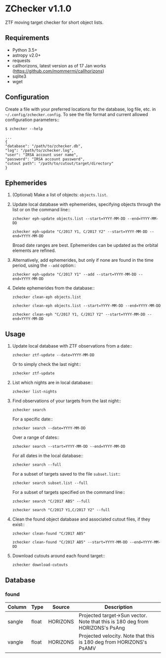 # ZChecker v1.1.0
ZTF moving target checker for short object lists.

## Requirements

* Python 3.5+
* astropy v2.0+
* requests
* callhorizons, latest version as of 17 Jan works (https://github.com/mommermi/callhorizons)
* sqlite3
* wget

## Configuration

Create a file with your preferred locations for the database, log
file, etc. in `~/.config/zchecker.config`.  To see the file format and
current allowed configuration parameters::

  ```
$ zchecker --help
  
...
{
  "database": "/path/to/zchecker.db",
  "log": "/path/to/zchecker.log",
  "user": "IRSA account user name",
  "password": "IRSA account password",
  "cutout path": "/path/to/cutout/target/directory"
}

```

## Ephemerides

1. (Optional) Make a list of objects: `objects.list`.

1. Update local database with ephemerides, specifying objects through
   the list or on the command line::

     `zchecker eph-update objects.list --start=YYYY-MM-DD --end=YYYY-MM-DD` 

     `zchecker eph-update "C/2017 Y1, C/2017 Y2" --start=YYYY-MM-DD --end=YYYY-MM-DD`

   Broad date ranges are best.  Ephemerides can be updated as the
   orbital elements are refined.
	 
1. Alternatively, add ephemerides, but only if none are found in the
   time period, using the `--add` option::

     `zchecker eph-update "C/2017 Y1" --add --start=YYYY-MM-DD --end=YYYY-MM-DD`

1. Delete ephemerides from the database::

     `zchecker clean-eph objects.list`
     
     `zchecker clean-eph objects.list --start=YYYY-MM-DD --end=YYYY-MM-DD` 
     
     `zchecker clean-eph "C/2017 Y1, C/2017 Y2" --start=YYYY-MM-DD --end=YYYY-MM-DD`


## Usage

1. Update local database with ZTF observations from a date::

     `zchecker ztf-update --date=YYYY-MM-DD`

   Or to simply check the last night::
	
     `zchecker ztf-update`

1. List which nights are in local database::

     `zchecker list-nights`

1. Find observations of your targets from the last night::

     `zchecker search`

   For a specific date::

     `zchecker search --date=YYYY-MM-DD`
	
   Over a range of dates::
	
     `zchecker search --start=YYYY-MM-DD --end=YYYY-MM-DD`

   For all dates in the local database::

     `zchecker search --full`
	
   For a subset of targets saved to the file `subset.list`::

     `zchecker search subset.list --full`
	
   For a subset of targets specified on the command line::

     `zchecker search "C/2017 AB5" --full`
     
     `zchecker search "C/2017 Y1,C/2017 Y2" --full`

1. Clean the found object database and associated cutout files, if they exist::

     `zchecker clean-found "C/2017 AB5"`
     
     `zchecker clean-found "C/2017 AB5" --start=YYYY-MM-DD --end=YYYY-MM-DD`

1. Download cutouts around each found target::

     `zchecker download-cutouts`

## Database

### found

| Column | Type  | Source   | Description |
| ------ | ----- | -------- | ----------- |
| sangle | float | HORIZONS | Projected target->Sun vector.  Note that this is 180 deg from HORIZONS's PsAng |
| vangle | float | HORIZONS | Projected velocity.  Note that this is 180 deg from HORIZONS's PsAMV |
